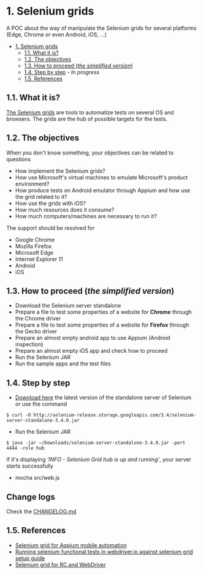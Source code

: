 # 1. Selenium grids

A POC about the way of manipulate the Selenium grids for several platforms (Edge, Chrome or even Android, iOS, ...)

- [1. Selenium grids](#1-selenium-grids)
    - [1.1. What it is?](#11-what-it-is)
    - [1.2. The objectives](#12-the-objectives)
    - [1.3. How to proceed (_the simplified version_)](#13-how-to-proceed-_the-simplified-version_)
    - [1.4. Step by step](#14-step-by-step) - _In progress_
    - [1.5. References](#15-references)

## 1.1. What it is?

[The Selenium grids](http://www.seleniumhq.org/projects/grid/) are tools to automatize tests on several OS and browsers. The grids are the hub of possible targets for the tests.

## 1.2. The objectives

When you don't know something, your objectives can be related to questions

* How implement the Selenium grids?
* How use Microsoft's virtual machines to emulate Microsoft's product environment?
* How produce tests on Android emulator through Appium and how use the grid related to it?
* How use the grids with iOS?
* How much resources does it consume?
* How much computers/machines are necessary to run it?

The support should be resolved for

* Google Chrome
* Mozilla Firefox
* Microsoft Edge
* Internet Explorer 11
* Android
* iOS

## 1.3. How to proceed (_the simplified version_)

* Download the Selenium server standalone
* Prepare a file to test some properties of a website for __Chrome__ through the Chrome driver
* Prepare a file to test some properties of a website for __Firefox__ through the Gecko driver
* Prepare an almost empty android app to use Appium (Android inspection)
* Prepare an almost empty iOS app and check how to proceed
* Run the Selenium JAR
* Run the sample apps and the test files

## 1.4. Step by step

* [Download here](http://www.seleniumhq.org/download/) the latest version of the standalone server of Selenium or use the command

```shell
$ curl -O http://selenium-release.storage.googleapis.com/3.4/selenium-server-standalone-3.4.0.jar
```
* Run the Selenium JAR

```shell
$ java -jar ~/Downloads/selenium-server-standalone-3.4.0.jar -port 4444 -role hub
```

If it's displaying _'INFO - Selenium Grid hub is up and running'_, your server starts successfully

* mocha src/web.js

## Change logs

Check the [CHANGELOG.md](./CHANGELOG.md)

## 1.5. References

* [Selenium grid for Appium mobile automation](http://www.vimalselvam.com/2016/05/15/selenium-grid-for-appium-mobile-automation/)
* [Running selenium functional tests in webdriver.io against selenium grid setup guide](https://medium.com/@dbillinghamuk/running-selenium-functional-tests-in-webdriver-io-against-selenium-grid-setup-guide-aabbfda9c05d)
* [Selenium grid for RC and WebDriver](https://github.com/SeleniumHQ/selenium/wiki/Grid2)